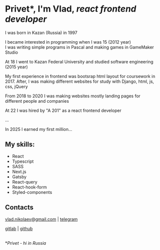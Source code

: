 # Privet*, I'm Vlad, *react frontend developer*

I was born in Kazan (Russia) in 1997

I became interested in programming when I was 15 (2012 year)<br />
I was writing simple programs in Pascal and making games in GameMaker Studio

At 18 I went to Kazan Federal University and studied software engineering (2015 year)

My first experience in frontend was bootsrap html layout for coursework in 2017. After, I was making different websites for study with Django, html, js, css, jQuery

From 2018 to 2020 I was making websites mostly landing pages for different people and companies

At 22 I was hired by "A 201" as a react frontend developer

...

In 2025 I earned my first million...

## My skills:
- React
- Typescript
- SASS
- Next.js 
- Gatsby 
- React-query 
- React-hook-form
- Styled-components

## Contacts

vlad.nikolaev@gmail.com | 
<a href="https://t.me/vladisnotlove">telegram</a>

<a href="https://gitlab.com/vladisnotlove">gitlab</a> | 
<a href="https://github.com/vladisnotlove">github</a>


<br />**Privet - hi in Russia*
